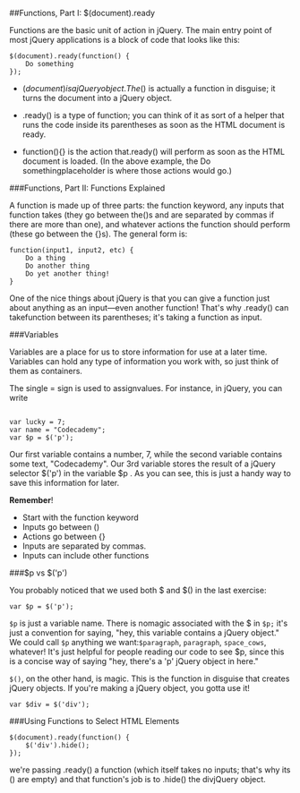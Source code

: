 ##Functions, Part I: $(document).ready


Functions are the basic unit of action in jQuery. The main entry point of most jQuery applications is a block of code that looks like this:

```
$(document).ready(function() {
    Do something
});
```

- $(document) is a jQuery object. The$() is actually a function in disguise; it turns the document into a jQuery object.

- .ready() is a type of function; you can think of it as sort of a helper that runs the code inside its parentheses as soon as the HTML document is ready.

- function(){} is the action that.ready() will perform as soon as the HTML document is loaded. (In the above example, the Do somethingplaceholder is where those actions would go.)


###Functions, Part II: Functions Explained

A function is made up of three parts: the function keyword, any inputs that function takes (they go between the()s and are separated by commas if there are more than one), and whatever actions the function should perform (these go between the {}s). The general form is:

```
function(input1, input2, etc) {
    Do a thing
    Do another thing
    Do yet another thing!
}
```

One of the nice things about jQuery is that you can give a function just about anything as an input—even another function! That's why .ready() can takefunction between its parentheses; it's taking a function as input.

###Variables

Variables are a place for us to store information for use at a later time. Variables can hold any type of information you work with, so just think of them as containers.

The single = sign is used to assignvalues. For instance, in jQuery, you can write

```

var lucky = 7;
var name = "Codecademy";
var $p = $('p');
```

Our first variable contains a number, 7, while the second variable contains some text, "Codecademy". Our 3rd variable stores the result of a jQuery selector $('p') in the variable $p . As you can see, this is just a handy way to save this information for later.


**Remember**!

- Start with the function keyword
- Inputs go between ()
- Actions go between {}
- Inputs are separated by commas.
- Inputs can include other functions

###$p vs $('p')

You probably noticed that we used both $ and $() in the last exercise:
```
var $p = $('p');

```

`$p` is just a variable name. There is nomagic associated with the $ in `$p;` it's just a convention for saying, "hey, this variable contains a jQuery object." We could call `$p` anything we want:`$paragraph`, `paragraph`, `space_cows`, whatever! It's just helpful for people reading our code to see $p, since this is a concise way of saying "hey, there's a 'p' jQuery object in here."

`$()`, on the other hand, is magic. This is the function in disguise that creates jQuery objects. If you're making a jQuery object, you gotta use it!

```
var $div = $('div');
```



###Using Functions to Select HTML Elements

```
$(document).ready(function() {
    $('div').hide();
});
```

we're passing .ready() a function (which itself takes no inputs; that's why its () are empty) and that function's job is to .hide() the divjQuery object.

